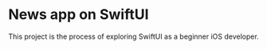 # News app on SwiftUI

This project is the process of exploring SwiftUI as a beginner iOS developer.
